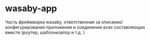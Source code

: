 # wasaby-app
Часть фреймворка wasaby, ответственная за описание/конфигурирования приложения и соединение всех составляющих вместе (роутер, шаблонизатор и т.д. )

